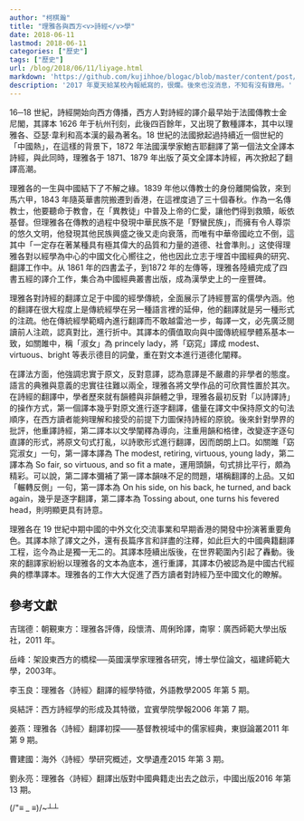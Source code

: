 ```yaml
---
author: "柯棋瀚"
title: "理雅各與西方<v>詩經</v>學"
date: 2018-06-11
lastmod: 2018-06-11
categories: ["歷史"]
tags: ["歷史"]
url: /blog/2018/06/11/liyage.html
markdown: 'https://github.com/kujihhoe/blogac/blob/master/content/post/2018-06-11-liyage.md'
description: '2017 年夏天給某校內報紙寫的，很爛。後來也沒消息，不知有沒有錄用。'
---
```


16─18 世紀，<v>詩經</v>開始向西方傳播，西方人對詩經的譯介最早始于法國傳教士金尼閣，其譯本 1626 年于杭州刊刻，此後四百餘年，又出現了數種譯本，其中以理雅各、亞瑟‧韋利和高本漢的最為著名。18 世紀的法國掀起過持續近一個世紀的「中國熱」，在這樣的背景下，1872 年法國漢學家鮑吉耶翻譯了第一個法文全譯本<v>詩經</v>，與此同時，理雅各于 1871、1879 年出版了英文全譯本<v>詩經</v>，再次掀起了翻譯高潮。

理雅各的一生與中國結下了不解之緣。1839 年他以傳教士的身份離開倫敦，來到馬六甲，1843 年隨英華書院搬遷到香港，在這裡度過了三十個春秋。作為一名傳教士，他要聽命于教會，在「異教徒」中普及上帝的仁愛，讓他們得到救贖，皈依基督。但理雅各在傳教的過程中發現中華民族不是「野蠻民族」，而擁有令人尊崇的悠久文明，他發現其他民族興盛之後又走向衰落，而唯有中華帝國屹立不倒，這其中「一定存在著某種具有極其偉大的品質和力量的道德、社會準則。」这使得理雅各對以經學為中心的中國文化心嚮往之，他也因此立志于埋首中國經典的研究、翻譯工作中。从 1861 年的<v>四書</v><v>孟子</v>，到1872 年的<v>左傳</v>等，理雅各陸續完成了四書五經的譯介工作，集合為<v>中國經典</v>叢書出版，成為漢學史上的一座豐碑。

理雅各對<v>詩經</v>的翻譯立足于中國的經學傳統，全面展示了詩經豐富的儒學內涵。他的翻譯在很大程度上是傳統經學在另一種語言裡的延伸，他的翻譯就是另一種形式的注疏。他在傳統經學範疇內進行翻譯而不敢越雷池一步，每譯一文，必先廣泛閱讀前人注疏，認真對比，進行折中。其譯本的價值取向與中國傳統經學體系基本一致，如<v>關雎</v>中，稱「淑女」為 princely lady，將「窈窕」譯成 modest、virtuous、bright 等表示德目的詞彙，重在對文本進行道德化闡釋。

在譯法方面，他強調忠實于原文，反對意譯，認為意譯是不嚴肅的非學者的態度。語言的典雅與意義的忠實往往難以兩全，理雅各將文學作品的可欣賞性置於其次。在<v>詩經</v>的翻譯中，學者歷來就有韻體與非韻體之爭，理雅各最初反對「以詩譯詩」的操作方式，第一個譯本幾乎對原文進行逐字翻譯，儘量在譯文中保持原文的句法順序，在西方讀者能夠理解和接受的前提下力圖保持<v>詩經</v>的原貌。後來針對學界的批評，他重譯<v>詩經</v>，第二譯本以文學闡釋為導向，注重用韻和格律，改變逐字逐句直譯的形式，將原文句式打亂，以詩歌形式進行翻譯，因而朗朗上口。如<v>關雎</v>「窈窕淑女」一句，第一譯本譯為 The modest, retiring, virtuous, young lady，第二譯本為 So fair, so virtuous, and so fit a mate，運用頭韻，句式排比平行，頗為精彩。可以說，第二譯本彌補了第一譯本韻味不足的問題，堪稱翻譯的上品。又如「輾轉反側」一句，第一譯本為 On his side, on his back, he turned, and back again，幾乎是逐字翻譯，第二譯本為 Tossing about, one turns his fevered head，則明顯更具有詩意。

理雅各在 19 世紀中期中國的中外文化交流事業和早期香港的開發中扮演著重要角色。其譯本除了譯文之外，還有長篇序言和詳盡的注釋，如此巨大的中國典籍翻譯工程，迄今為止是獨一无二的。其譯本陸續出版後，在世界範圍內引起了轟動。後來的翻譯家紛紛以理雅各的文本為底本，進行重譯，其譯本仍被認為是中國古代經典的標準譯本。理雅各的工作大大促進了西方讀者對<v>詩經</v>乃至中國文化的瞭解。

## 參考文獻

吉瑞德：<v>朝覲東方：理雅各評傳</v>，段懷清、周俐玲譯，南寧：廣西師範大學出版社，2011 年。

岳峰：<v>架設東西方的橋樑──英國漢學家理雅各研究</v>，博士學位論文，福建師範大學，2003年。

李玉良：<v>理雅各〈詩經〉翻譯的經學特徵</v>，<v>外語教學</v>2005 年第 5 期。

吳結評：<v>西方詩經學的形成及其特徵</v>，<v>宜賓學院學報</v>2006 年第 7 期。

姜燕：<v>理雅各〈詩經〉翻譯初探——基督教視域中的儒家經典</v>，<v>東嶽論叢</v>2011 年第 9 期。

曹建國：<v>海外〈詩經〉學研究概述</v>，<v>文學遺產</v>2015 年第 3 期。

劉永亮：<v>理雅各〈詩經〉翻譯出版對中國典籍走出去之啟示</v>，<v>中國出版</v>2016 年第 13 期。



(/"≡ _ ≡)/~┴┴
